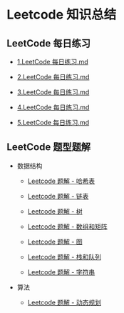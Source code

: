 # Leetcode 知识总结

## LeetCode 每日练习

- [1.LeetCode 每日练习.md](./docs/Leetcode%20每日练习/1.LeetCode%20每日练习.md)

- [2.LeetCode 每日练习.md](./docs/Leetcode%20每日练习/2.LeetCode%20每日练习.md)

- [3.LeetCode 每日练习.md](./docs/Leetcode%20每日练习/3.LeetCode%20每日练习.md)

- [4.LeetCode 每日练习.md](./docs/Leetcode%20每日练习/4.LeetCode%20每日练习.md)

- [5.LeetCode 每日练习.md](./docs/Leetcode%20每日练习/5.LeetCode%20每日练习.md)

## LeetCode 题型题解

- 数据结构
  
  - [Leetcode 题解 - 哈希表](docs/LeetCode%20类型题解/Leetcode%20题解%20-%20哈希表.md)
  
  - [Leetcode 题解 - 链表](docs/LeetCode%20类型题解/Leetcode%20题解%20-%20链表.md)
  
  - [Leetcode 题解 - 树](docs/LeetCode%20类型题解/Leetcode%20题解%20-%20树.md)
  
  - [Leetcode 题解 - 数组和矩阵](docs/LeetCode%20类型题解/Leetcode%20题解%20-%20数组和矩阵.md)
  
  - [Leetcode 题解 - 图](docs/LeetCode%20类型题解/Leetcode%20题解%20-%20图.md)
  
  - [Leetcode 题解 - 栈和队列](docs/LeetCode%20类型题解/Leetcode%20题解%20-%20栈和队列.md)
  
  - [Leetcode 题解 - 字符串](docs/LeetCode%20类型题解/Leetcode%20题解%20-%20字符串.md)

- 算法
  
  - [Leetcode 题解 - 动态规划](docs/LeetCode%20类型题解/Leetcode%20题解%20-%20动态规划.md)
